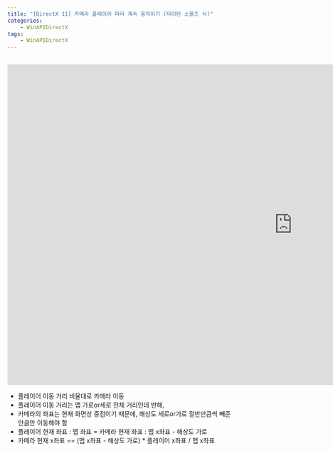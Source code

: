 ```yaml
---
title: "[DirectX 11] 카메라 플레이어 따라 계속 움직이기 (타이탄 소울즈 식)"
categories:
    - WinAPIDirectX
tags:
    - WinAPIDirectX
---
```


<br>

<iframe width="1280" height="720" src="https://www.youtube.com/embed/z-dgvAnL2VY" title="YouTube video player" frameborder="0" allow="accelerometer; autoplay; clipboard-write; encrypted-media; gyroscope; picture-in-picture" allowfullscreen></iframe>


<br>

- 플레이어 이동 거리 비율대로 카메라 이동
- 플레이어 이동 거리는 맵 가로or세로 전체 거리인데 반해, 
- 카메라의 좌표는 현재 화면상 중점이기 때문에, 해상도 세로or가로 절반만큼씩 빼준만큼만 이동해야 함
- 플레이어 현재 좌표 : 맵 좌표   =   카메라 현재 좌표 : 맵 x좌표 - 해상도 가로
- 카메라 현재 x좌표 == (맵 x좌표 - 해상도 가로) * 플레이어 x좌표 / 맵 x좌표
